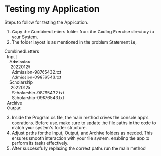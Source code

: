 # Testing my Application

Steps to follow for testing the Application.

1.	Copy the CombinedLetters folder from the Coding Exercise directory to your System.
2.	The folder layout is as mentioned in the problem Statement i.e, 


CombinedLetters<br>
&nbsp;	Input<br>
&nbsp;&nbsp;&nbsp;		Admission<br>
&nbsp;&nbsp;&nbsp;&nbsp;			20220125<br>
&nbsp;&nbsp;&nbsp;&nbsp;&nbsp;				Admission-98765432.txt<br>
&nbsp;&nbsp;&nbsp;&nbsp;&nbsp;				Admission-09876543.txt<br>
&nbsp;&nbsp;&nbsp;		Scholarship<br>
&nbsp;&nbsp;&nbsp;&nbsp;			20220125<br>
&nbsp;&nbsp;&nbsp;&nbsp;&nbsp;				Scholarship-98765432.txt<br>
&nbsp;&nbsp;&nbsp;&nbsp;&nbsp;				Scholarship-09876543.txt<br>
&nbsp;	Archive<br>
&nbsp;	Output<br>


3.	Inside the Program.cs file, the main method drives the console app's operations. Before use, make sure to update the file paths in the code to match your system's folder structure. 
4.	Adjust paths for the Input, Output, and Archive folders as needed. This ensures smooth interaction with your file system, enabling the app to perform its tasks effectively.
5.	After successfully replacing the correct paths run the main method.
